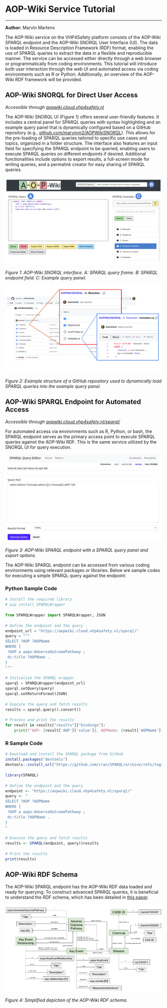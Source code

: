 # AOP-Wiki Service Tutorial
---
**Author:** Marvin Martens

The AOP-Wiki service on the VHP4Safety platform consists of the AOP-Wiki SPARQL endpoint and the AOP-Wiki SNORQL User Interface (UI). The data is loaded in Resource Description Framework (RDF) format, enabling the use of SPARQL queries to extract the data in a flexible and reproducible manner. The service can be accessed either directly through a web browser or programmatically from coding environments. This tutorial will introduce both user interaction through the web UI and automated access via coding environments such as R or Python. Additionally, an overview of the AOP-Wiki RDF framework will be provided.

## AOP-Wiki SNORQL for Direct User Access
*Accessible through [aopwiki.cloud.vhp4safety.nl](aopwiki.cloud.vhp4safety.nl)*

The AOP-Wiki SNORQL UI (Figure 1) offers several user-friendly features. It includes a central panel for SPARQL queries with syntax highlighting and an example query panel that is dynamically configured based on a GitHub repository (e.g., [github.com/marvinm2/AOPWikiSNORQL](github.com/marvinm2/AOPWikiSNORQL)). This allows for the pre-loading of SPARQL queries tailored to specific use cases and topics, organized in a folder structure. The interface also features an input field for specifying the SPARQL endpoint to be queried, enabling users to execute SPARQL queries on different endpoints if desired. Additional functionalities include options to export results, a full-screen mode for writing queries, and a permalink creator for easy sharing of SPARQL queries.


![AOP-Wiki SNORQL](AOP-Wiki_SNORQL_interface.png)

_Figure 1: AOP-Wiki SNORQL interface. A: SPARQL query frame. B: SPARQL endpoint field. C: Example query panel._

![AOP-Wiki example query GitHub](AOP-Wiki_example_repo.png)

_Figure 2: Example structure of a GitHub repository used to dynamically load SPARQL queries into the example query panel._

## AOP-Wiki SPARQL Endpoint for Automated Access
*Accessible through [aopwiki.cloud.vhp4safety.nl/sparql/](aopwiki.cloud.vhp4safety.nl/sparql/)*

For automated access via environments such as R, Python, or bash, the SPARQL endpoint serves as the primary access point to execute SPARQL queries against the AOP-Wiki RDF. This is the same service utilized by the SNORQL UI for query execution.

![AOP-Wiki SPARQL endpoint](AOP-Wiki_SPARQL_endpoint.png)

_Figure 3: AOP-Wiki SPARQL endpoint with a SPARQL query panel and export options._

The AOP-Wiki SPARQL endpoint can be accessed from various coding environments using relevant packages or libraries. Below are sample codes for executing a simple SPARQL query against the endpoint:

### Python Sample Code
```python
# Install the required library
# pip install SPARQLWrapper

from SPARQLWrapper import SPARQLWrapper, JSON

# Define the endpoint and the query
endpoint_url = "https://aopwiki.cloud.vhp4safety.nl/sparql/"
query = """
SELECT ?AOP ?AOPName
WHERE {
 ?AOP a aopo:AdverseOutcomePathway ;
 dc:title ?AOPName . 
}
"""

# Initialize the SPARQL wrapper
sparql = SPARQLWrapper(endpoint_url)
sparql.setQuery(query)
sparql.setReturnFormat(JSON)

# Execute the query and fetch results
results = sparql.query().convert()

# Process and print the results
for result in results["results"]["bindings"]:
    print(f"AOP: {result['AOP']['value']}, AOPName: {result['AOPName']['value']}")
```

### R Sample Code
```r
# Download and install the SPARQL package from GitHub
install.packages("devtools")
devtools::install_url("https://github.com/cran/SPARQL/archive/refs/tags/1.16.tar.gz")

library(SPARQL)

# Define the endpoint and the query
endpoint <- "https://aopwiki.cloud.vhp4safety.nl/sparql/"
query <- "
SELECT ?AOP ?AOPName
WHERE {
 ?AOP a aopo:AdverseOutcomePathway ;
 dc:title ?AOPName . 
}
"

# Execute the query and fetch results
results <- SPARQL(endpoint, query)$results

# Print the results
print(results)
```

## AOP-Wiki RDF Schema
The AOP-Wiki SPARQL endpoint has the AOP-Wiki RDF data loaded and ready for querying. To construct advanced SPARQL queries, it is beneficial to understand the RDF schema, which has been detailed in [this paper](https://doi.org/10.1089/aivt.2021.0010).

![Simplified AOP-Wiki RDF schema](AOP-Wiki_RDF_simple.png)

_Figure 4: Simplified depiction of the AOP-Wiki RDF schema._

